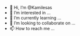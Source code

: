 - 👋 Hi, I’m @Kamilesas
- 👀 I’m interested in ...
- 🌱 I’m currently learning ...
- 💞️ I’m looking to collaborate on ...
- 📫 How to reach me ...

<!---
Kamilesas/Kamilesas is a ✨ special ✨ repository because its `README.md` (this file) appears on your GitHub profile.
You can click the Preview link to take a look at your changes.
--->
